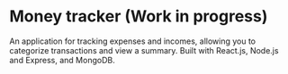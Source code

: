 # Money tracker (Work in progress)
An application for tracking expenses and incomes, allowing you to categorize transactions and view a summary. 
Built with React.js, Node.js and Express, and MongoDB.
